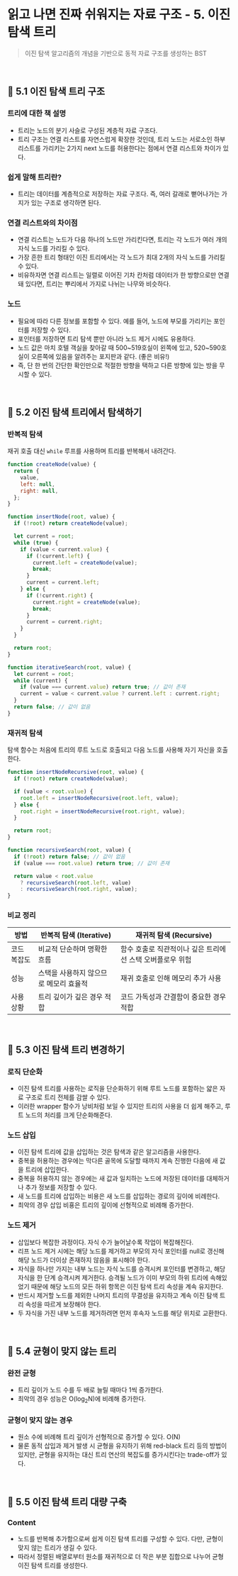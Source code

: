 # 읽고 나면 진짜 쉬워지는 자료 구조 - 5. 이진 탐색 트리

> 이진 탐색 알고리즘의 개념을 기반으로 동적 자료 구조를 생성하는 BST

<br/>

## 🔖 5.1 이진 탐색 트리 구조

### 트리에 대한 책 설명

- 트리는 노드의 분기 사슬로 구성된 계층적 자료 구조다.
- 트리 구조는 연결 리스트를 자연스럽게 확장한 것인데, 트리 노드는 서로소인 하부 리스트를 가리키는 2가지 next 노드를 허용한다는 점에서 연결 리스트와 차이가 있다.

### 쉽게 말해 트리란?

- 트리는 데이터를 계층적으로 저장하는 자료 구조다. 즉, 여러 갈래로 뻗어나가는 가지가 있는 구조로 생각하면 된다.

### 연결 리스트와의 차이점

- 연결 리스트는 노드가 다음 하나의 노드만 가리킨다면, 트리는 각 노드가 여러 개의 자식 노드를 가리킬 수 있다.
- 가장 흔한 트리 형태인 이진 트리에서는 각 노드가 최대 2개의 자식 노드를 가리킬 수 있다.
- 비유하자면 연결 리스트는 일렬로 이어진 기차 칸처럼 데이터가 한 방향으로만 연결돼 있다면, 트리는 뿌리에서 가지로 나뉘는 나무와 비슷하다.

### 노드

- 필요에 따라 다른 정보를 포함할 수 있다. 예를 들어, 노드에 부모를 가리키는 포인터를 저장할 수 있다.
- 포인터를 저장하면 트리 탐색 뿐만 아니라 노드 제거 시에도 유용하다.
- 노드 값은 마치 호텔 객실을 찾아갈 때 500~519호실이 왼쪽에 있고, 520~590호실이 오른쪽에 있음을 알려주는 포지판과 같다. (좋은 비유!)
- 즉, 단 한 번의 간단한 확인만으로 적절한 방향을 택하고 다른 방향에 있는 방을 무시할 수 있다.

<br/>

## 🔖 5.2 이진 탐색 트리에서 탐색하기

### 반복적 탐색

재귀 호출 대신 `while` 루프를 사용하며 트리를 반복해서 내려간다.

```javascript
function createNode(value) {
  return {
    value,
    left: null,
    right: null,
  };
}

function insertNode(root, value) {
  if (!root) return createNode(value);

  let current = root;
  while (true) {
    if (value < current.value) {
      if (!current.left) {
        current.left = createNode(value);
        break;
      }
      current = current.left;
    } else {
      if (!current.right) {
        current.right = createNode(value);
        break;
      }
      current = current.right;
    }
  }

  return root;
}

function iterativeSearch(root, value) {
  let current = root;
  while (current) {
    if (value === current.value) return true; // 값이 존재
    current = value < current.value ? current.left : current.right;
  }
  return false; // 값이 없음
}
```

### 재귀적 탐색

탐색 함수는 처음에 트리의 루트 노드로 호출되고 다음 노드를 사용해 자기 자신을 호출한다.

```javascript
function insertNodeRecursive(root, value) {
  if (!root) return createNode(value);

  if (value < root.value) {
    root.left = insertNodeRecursive(root.left, value);
  } else {
    root.right = insertNodeRecursive(root.right, value);
  }

  return root;
}

function recursiveSearch(root, value) {
  if (!root) return false; // 값이 없음
  if (value === root.value) return true; // 값이 존재

  return value < root.value
    ? recursiveSearch(root.left, value)
    : recursiveSearch(root.right, value);
}
```

### 비교 정리

| 방법       | **반복적 탐색 (Iterative)** | **재귀적 탐색 (Recursive)** |
|-----------|----------------------|----------------------|
| 코드 복잡도 | 비교적 단순하며 명확한 흐름         | 함수 호출로 직관적이나 깊은 트리에선 스택 오버플로우 위험 |
| 성능      | 스택을 사용하지 않으므로 메모리 효율적 | 재귀 호출로 인해 메모리 추가 사용        |
| 사용 상황  | 트리 깊이가 깊은 경우 적합          | 코드 가독성과 간결함이 중요한 경우 적합    |

<br/>

## 🔖 5.3 이진 탐색 트리 변경하기

### 로직 단순화

- 이진 탐색 트리를 사용하는 로직을 단순화하기 위해 루트 노드를 포함하는 얇은 자료 구조로 트리 전체를 감쌀 수 있다.
- 이러한 wrapper 함수가 낭비처럼 보일 수 있지만 트리의 사용을 더 쉽게 해주고, 루트 노드의 처리를 크게 단순화해준다.

### 노드 삽입

- 이진 탐색 트리에 값을 삽입하는 것은 탐색과 같은 알고리즘을 사용한다.
- 중복을 허용하는 경우에는 막다른 골목에 도달할 때까지 계속 진행한 다음에 새 값을 트리에 삽입한다.
- 중복을 허용하지 않는 경우에는 새 값과 일치하는 노드에 저장된 데이터를 대체하거나 추가 정보를 저장할 수 있다.
- 새 노드를 트리에 삽입하는 비용은 새 노드를 삽입하는 경로의 깊이에 비례한다.
- 최악의 경우 삽입 비횽은 트리의 깊이에 선형적으로 비례해 증가한다.

### 노드 제거

- 삽입보다 복잡한 과정이다. 자식 수가 늘어날수록 작업이 복잡해진다.
- 리프 노드 제거 시에는 해당 노드를 제거하고 부모의 자식 포인터를 null로 갱신해 해당 노드가 더이상 존재하지 않음을 표시해야 한다.
- 자식을 하나만 가지는 내부 노드는 자식 노드를 승격시켜 포인터를 변경하고, 해당 자식을 한 단계 승격시켜 제거한다. 승격될 노드가 이미 부모의 하위 트리에 속해있었기 때문에 해당 노드의 모든 하위 항목은 이진 탐색 트리 속성을 계속 유지한다.
- 반드시 제거할 노드를 제외한 나머지 트리의 무결성을 유지하고 계속 이진 탐색 트리 속성을 따르게 보장해야 한다.
- 두 자식을 가진 내부 노드를 제거하려면 먼저 후속자 노드를 해당 위치로 교환한다.

<br/>

## 🔖 5.4 균형이 맞지 않는 트리

### 완전 균형

- 트리 깊이가 노드 수를 두 배로 늘릴 때마다 1씩 증가한다.
- 최악의 경우 성능은 O(log<sub>2</sub>N)에 비례해 증가한다.

### 균형이 맞지 않는 경우

- 원소 수에 비례해 트리 깊이가 선형적으로 증가할 수 있다. O(N)
- 물론 동적 삽입과 제거 발생 시 균형을 유지하기 위해 red-black 트리 등의 방법이 있지만, 균형을 유지하는 대신 트리 연산의 복잡도를 증가시킨다는 trade-off가 있다.

<br/>

## 🔖 5.5 이진 탐색 트리 대량 구축

### Content

- 노드를 반복해 추가함으로써 쉽게 이진 탐색 트리를 구성할 수 있다. 다만, 균형이 맞지 않는 트리가 생길 수 있다.
- 따라서 정렬된 배열로부터 원소를 재귀적으로 더 작은 부분 집합으로 나누어 균형 이진 탐색 트리를 생성한다.

